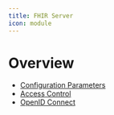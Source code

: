 ```yaml
---
title: FHIR Server
icon: module
---
```

# Overview
- [Configuration Parameters](configuration)
- [Access Control](access-control)
- [OpenID Connect](oidc)

